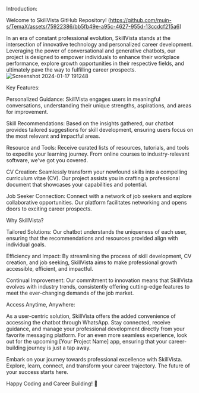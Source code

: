 
Introduction:

Welcome to SkillVista GitHub Repository!
(https://github.com/muin-s/TemaX/assets/75922386/bb5fb49e-a95c-4627-955d-13ccdcf215a6)


In an era of constant professional evolution, SkillVista stands at the intersection of innovative technology and personalized career development. Leveraging the power of conversational and generative chatbots, our project is designed to empower individuals to enhance their workplace performance, explore growth opportunities in their respective fields, and ultimately pave the way to fulfilling career prospects.
![Screenshot 2024-01-17 191248](https://github.com/muin-s/TemaX/assets/75922386/90806b00-d2a9-4889-9b56-2f91985951c8)


Key Features:

Personalized Guidance: SkillVista engages users in meaningful conversations, understanding their unique strengths, aspirations, and areas for improvement.

Skill Recommendations: Based on the insights gathered, our chatbot provides tailored suggestions for skill development, ensuring users focus on the most relevant and impactful areas.

Resource and Tools: Receive curated lists of resources, tutorials, and tools to expedite your learning journey. From online courses to industry-relevant software, we've got you covered.

CV Creation: Seamlessly transform your newfound skills into a compelling curriculum vitae (CV). Our project assists you in crafting a professional document that showcases your capabilities and potential.

Job Seeker Connection: Connect with a network of job seekers and explore collaborative opportunities. Our platform facilitates networking and opens doors to exciting career prospects.

Why SkillVista?

Tailored Solutions: Our chatbot understands the uniqueness of each user, ensuring that the recommendations and resources provided align with individual goals.

Efficiency and Impact: By streamlining the process of skill development, CV creation, and job seeking, SkillVista aims to make professional growth accessible, efficient, and impactful.

Continual Improvement: Our commitment to innovation means that SkillVista evolves with industry trends, consistently offering cutting-edge features to meet the ever-changing demands of the job market.

Access Anytime, Anywhere:

As a user-centric solution, SkillVista offers the added convenience of accessing the chatbot through WhatsApp. Stay connected, receive guidance, and manage your professional development directly from your favorite messaging platform. For an even more seamless experience, look out for the upcoming [Your Project Name] app, ensuring that your career-building journey is just a tap away.

Embark on your journey towards professional excellence with SkillVista. Explore, learn, connect, and transform your career trajectory. The future of your success starts here.

Happy Coding and Career Building! 🚀
